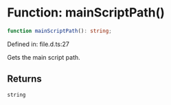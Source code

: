 # Function: mainScriptPath()

```ts
function mainScriptPath(): string;
```

Defined in: file.d.ts:27

Gets the main script path.

## Returns

`string`
